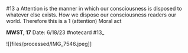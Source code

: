 #13 a Attention is the manner in which our consciousness is disposed to whatever else exists. How we dispose our consciousness readers our world. Therefore this is a 1 (attention)
Moral act


**MWST, 17** 
Date: 6/18/23
 #notecard
 #13_ 

![[files/processed/IMG_7546.jpeg]]